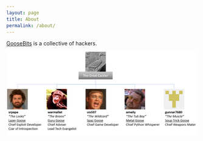```yaml
---
layout: page
title: About
permalink: /about/
---
```


[GooseBits](https://github.com/GooseBits) is a collective of hackers.

[![GooseBoys.png](GooseBoys.png)](/GooseBoys.png)